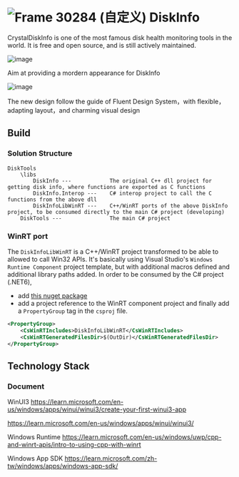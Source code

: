 #  ![Frame 30284 (自定义)](https://user-images.githubusercontent.com/6630660/207081052-89642cf8-6a84-456d-9c96-e2db354ff3d6.png) DiskInfo

CrystalDiskInfo is one of the most famous disk health monitoring tools in the world. It is free and open source, and is still actively maintained.

![image](https://user-images.githubusercontent.com/6630660/212543605-d8d80feb-b7d1-4d63-b528-0e98b1cff968.png)

Aim at providing a mordern appearance for DiskInfo

![image](https://user-images.githubusercontent.com/6630660/212543495-ffba1279-bf86-4f4e-8568-8b8941edcfed.png)

The new design follow the guide of Fluent Design System，with flexible，adapting layout，and charming visual design

## Build
### Solution Structure
```
DiskTools
    \libs
        DiskInfo ---            The original C++ dll project for getting disk info, where functions are exported as C functions
        DiskInfo.Interop ---    C# interop project to call the C functions from the above dll
        DiskInfoLibWinRT ---    C++/WinRT ports of the above DiskInfo project, to be consumed directly to the main C# project (developing)
    DiskTools ---               The main C# project
```
### WinRT port
The `DiskInfoLibWinRT` is a C++/WinRT project transformed to be able to allowed to call Win32 APIs. 
It's basically using Visual Studio's `Windows Runtime Component` project template, but with additional macros defined and additional library paths added. 
In order to be consumed by the C# project (.NET6), 
- add [this nuget package](https://github.com/microsoft/cswinrt)
- add a project reference to the WinRT component project
and finally add a `PropertyGroup` tag in the `csproj` file.
```xml
<PropertyGroup>
    <CsWinRTIncludes>DiskInfoLibWinRT</CsWinRTIncludes>
    <CsWinRTGeneratedFilesDir>$(OutDir)</CsWinRTGeneratedFilesDir>
</PropertyGroup>
```

## Technology Stack

### Document

WinUI3
https://learn.microsoft.com/en-us/windows/apps/winui/winui3/create-your-first-winui3-app

https://learn.microsoft.com/en-us/windows/apps/winui/winui3/

Windows Runtime
https://learn.microsoft.com/en-us/windows/uwp/cpp-and-winrt-apis/intro-to-using-cpp-with-winrt

Windows App SDK
https://learn.microsoft.com/zh-tw/windows/apps/windows-app-sdk/

